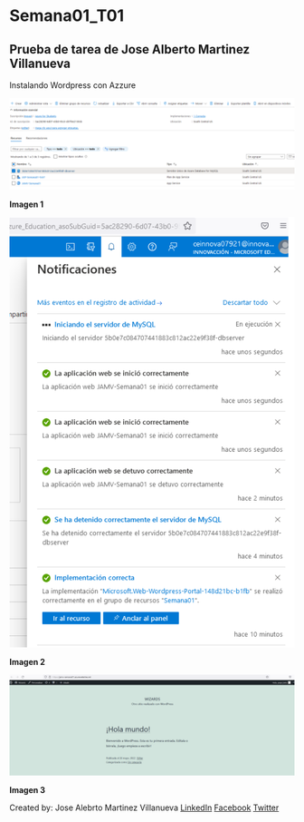 # Semana01_T01
## Prueba de tarea de Jose Alberto Martinez Villanueva
Instalando Wordpress con Azzure


![Imagen 1](https://github.com/JoseAlbertoMV/Semana01_T01/blob/c250efeb95d9e19c01164169fc756a99095d1dc5/Semana%201%20T1/Image01.png)

**Imagen 1**


![Imagen 2](https://github.com/JoseAlbertoMV/Semana01_T01/blob/c250efeb95d9e19c01164169fc756a99095d1dc5/Semana%201%20T1/Image02.png)

**Imagen 2**


![Imagen 3](https://github.com/JoseAlbertoMV/Semana01_T01/blob/c250efeb95d9e19c01164169fc756a99095d1dc5/Semana%201%20T1/Image03.png)

**Imagen 3**

Created by: Jose Alebrto Martinez Villanueva 
[LinkedIn](https://www.linkedin.com/in/jos%C3%A9-alberto-martinez-villanueva-98ba9919)
[Facebook](https://www.facebook.com/jamartinezv)
[Twitter](https://twitter.com/pepe_beto)
